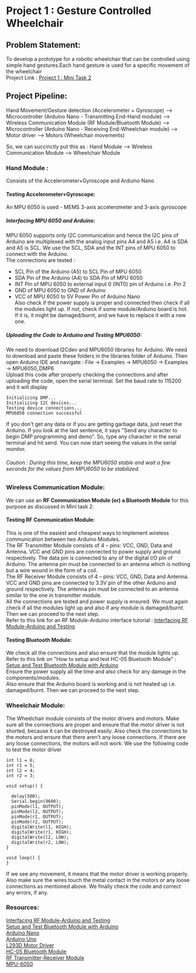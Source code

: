 # Project 1 : Gesture Controlled Wheelchair        
## Problem Statement: 
To develop a prototype for a robotic wheelchair that can be controlled using simple hand gestures.Each hand gesture is used for a specific movement of the wheelchair      
Project Link : [Project 1 : Mini Task 2](https://github.com/Jayanth2209/Mini-Task-2/blob/master/Project%201.md)       
## Project Pipeline:     
Hand Movement/Gesture detection (Accelerometer + Gyroscope) --> Microcontroller (Arduino Nano - Transmitting End-Hand module) --> Wireless Communication Module (RF Module/Bluetooth Module) --> Microcontroller (Arduino Nano - Receiving End-Wheelchair module) --> Motor driver --> Motors (Wheelchair movements)        

So, we can succinctly put this as : 
Hand Module --> Wireless Communication Module --> Wheelchair Module       
### Hand Module : 
Consists of the Accelerometer+Gyroscope and Arduino Nano        
#### Testing Accelerometer+Gyroscope: 
An MPU 6050 is used - MEMS 3-axis accelerometer and 3-axis gyroscope      
##### Interfacing MPU 6050 and Arduino:      
MPU 6050 supports only I2C communication and hence the I2C pins of Arduino are multiplexed with the analog input pins A4 and A5 i.e. A4 is SDA and A5 is SCL. We use the SCL, SDA and the INT pins of MPU 6050 to connect with the Arduino.    
The connections are tested :   
* SCL Pin of the Arduino (A5) to SCL Pin of MPU 6050      
* SDA Pin of the Arduino (A4) to SDA Pin of MPU 6050    
* INT Pin of MPU 6050 to external input 0 (INT0) pin of Arduino i.e. Pin 2      
* GND of MPU 6050 to GND of Arduino 
* VCC of MPU 6050 to 5V Power Pin of Arduino Nano     
Also check if the power supply is proper and connected then check if all the modules light up. If not, check if some module/Arduino board is hot. If it is, it might be damaged/burnt, and we have to replace it with a new one.       
##### Uploading the Code to Arduino and Testing MPU6050:   
We need to download I2Cdev and MPU6050 libraries for Arduino. We need to download and paste these folders in the libraries folder of Arduino. Then open Arduino IDE and navigate : File -> Examples -> MPU6050 -> Examples -> MPU6050_DMP6      
Upload this code after properly checking the connections and after uploading the code, open the serial terminal. Set the baud rate to 115200 and it will display    
```
Initializing DMP...
Initializing I2C devices...
Testing device connections...
MPU6050 connection successful 
```  
If you don't get any data or if you are getting garbage data, just reset the Arduino. If you look at the last sentence, it says "Send any character to begin DMP programming and demo". So, type any character in the serial terminal and hit send. You can now start seeing the values in the serial monitor.    
###### Caution : During this time, keep the MPU6050 stable and wait a few seconds for the values from MPU6050 to be stabilized.     
### Wireless Communication Module:     
We can use an **RF Communication Module (or) a Bluetooth Module** for this purpose as discussed in Mini task 2.       
#### Testing RF Communication Module:    
This is one of the easiest and cheapest ways to implement wireless communication between two Arduino Modules.     
The RF Transmitter Module consists of 4 – pins: VCC, GND, Data and Antenna. VCC and GND pins are connected to power supply and ground respectively. The data pin is connected to any of the digital I/O pin of Arduino. The antenna pin must be connected to an antenna which is nothing but a wire wound in the form of a coil.      
The RF Receiver Module consists of 4 – pins: VCC, GND, Data and Antenna. VCC and GND pins are connected to 3.3V pin of the other Arduino and ground respectively. The antenna pin must be connected to an antenna similar to the one in transmitter module.    
All the connections are tested and power supply is ensured. We must again check if all the modules light up and also if any module is damaged/burnt. Then we can proceed to the next step.    
Refer to this link for an RF Module-Arduino interface tutorial : [Interfacing RF Module-Arduino and Testing](https://lastminuteengineers.com/433mhz-rf-wireless-arduino-tutorial/)          
#### Testing Bluetooth Module: 
We check all the connections and also ensure that the module lights up.    
Refer to this link on "How to setup and test HC-05 Bluetooth Module" : [Setup and Test Bluetooth Module with Arduino](https://www.instructables.com/id/How-to-Set-Up-and-Test-Arduino-Bluetooth-Connectio/)         
Ensure the power supply all the time and also check for any damage in the components/modules.     
Also ensure that the Arduino board is working and is not heated up i.e. damaged/burnt. Then we can proceed to the next step.     
### Wheelchair Module:    
The Wheelchair module consists of the motor drivers and motors. Make sure all the connections are proper and ensure that the motor driver is not shorted, because it can be destroyed easily. Also check the connections to the motors and ensure that there aren't any loose connections. If there are any loose connections, the motors will not work. We use the following code to test the motor driver
```
int l1 = 6;
int r1 = 5;
int l2 = 4;
int r2 = 3;

void setup() {
  
  delay(500);
  Serial.begin(9600);
  pinMode(l1, OUTPUT);
  pinMode(l2, OUTPUT);
  pinMode(r1, OUTPUT);
  pinMode(r2, OUTPUT);
  digitalWrite(l1, HIGH);
  digitalWrite(r1, HIGH);
  digitalWrite(l2, LOW);
  digitalWrite(r2, LOW);
}

void loop() {
}     
```      
If we see any movement, it means that the motor driver is working properly. Also make sure the wires touch the metal contact in the motors or any loose connections as mentioned above. We finally check the code and correct any errors, if any.      
### Resources:    
[Interfacing RF Module-Arduino and Testing](https://lastminuteengineers.com/433mhz-rf-wireless-arduino-tutorial/)        
[Setup and Test Bluetooth Module with Arduino](https://www.instructables.com/id/How-to-Set-Up-and-Test-Arduino-Bluetooth-Connectio/)     
[Arduino Nano](https://www.amazon.in/easy-electronics-Arduino-Nano-Cable/dp/B07C8G4N6X/ref=sr_1_1?dchild=1&keywords=arduino+nano&qid=1589796132&sr=8-1)        
[Arduino Uno](https://www.amazon.in/Uno-ATmega328P-Compatible-ATMEGA16U2-Arduino/dp/B015C7SC5U/ref=sr_1_2?dchild=1&keywords=arduino+uno&qid=1589796339&s=computers&sr=1-2)      
[L293D Motor Driver](https://www.amazon.in/Adraxx-L293D-Motor-Driver/dp/B01NAJHRJ0/ref=sr_1_10?keywords=L293d&qid=1568454815&s=gateway&sr=8-10)      
[HC-05 Bluetooth Module](https://www.amazon.in/HC-05-Bluetooth-Module-10g/dp/B00X86U4RW/ref=sr_1_3?keywords=Hc+-+05&qid=1568454849&s=gateway&sr=8-3)      
[RF Transmitter-Receiver Module](https://robu.in/product/rf-transmitter-receiver-module-315mhz-wireless-link-kit-for-arduino/?gclid=EAIaIQobChMI59Ts9JW96QIVFz5gCh3vMQxdEAYYAiABEgJtIvD_BwE)      
[MPU-6050](https://robu.in/product/mpu-6050-gyro-sensor-2-accelerometer/)        





